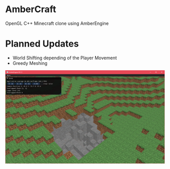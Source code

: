 # AmberCraft
OpenGL C++ Minecraft clone using AmberEngine

# Planned Updates
- World Shifting depending of the Player Movement
- Greedy Meshing

![alt text](Screens/WithShadowCoefficientonTexture.PNG?raw=true "AmberCraft")
